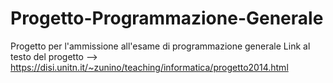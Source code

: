 # Progetto-Programmazione-Generale
Progetto per l'ammissione all'esame di programmazione generale
Link al testo del progetto --> https://disi.unitn.it/~zunino/teaching/informatica/progetto2014.html
